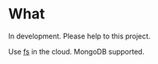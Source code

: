 # What

In development. Please help to this project.

Use [fs] in the cloud. MongoDB supported.

[fs]: http://nodejs.org/api/fs.html
